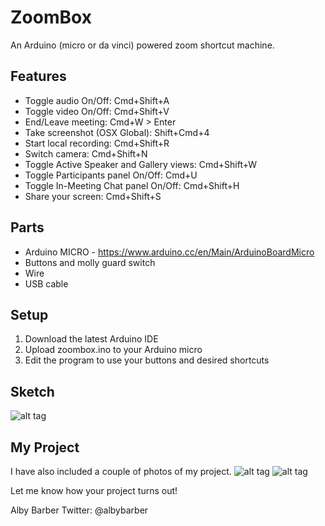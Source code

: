 # ZoomBox
An Arduino (micro or da vinci) powered zoom shortcut machine.

Features
----------
* Toggle audio On/Off: Cmd+Shift+A
* Toggle video On/Off: Cmd+Shift+V
* End/Leave meeting: Cmd+W > Enter
* Take screenshot (OSX Global): Shift+Cmd+4
* Start local recording: Cmd+Shift+R
* Switch camera: Cmd+Shift+N
* Toggle Active Speaker and Gallery views: Cmd+Shift+W
* Toggle Participants panel On/Off: Cmd+U
* Toggle In-Meeting Chat panel On/Off: Cmd+Shift+H
* Share your screen: Cmd+Shift+S

Parts
----------
* Arduino MICRO - https://www.arduino.cc/en/Main/ArduinoBoardMicro
* Buttons and molly guard switch
* Wire
* USB cable

Setup
----------

1. Download the latest Arduino IDE
2. Upload zoombox.ino to your Arduino micro
3. Edit the program to use your buttons and desired shortcuts


Sketch
----------
![alt tag](https://raw.github.com/albybarber/zoombox/master/zoombox_bb.png)

My Project
----------
I have also included a couple of photos of my project.
![alt tag](https://raw.github.com/albybarber/zoombox/master/albybarberproject1.jpg)
![alt tag](https://raw.github.com/albybarber/zoombox/master/albybarberproject2.jpg)

Let me know how your project turns out!

Alby Barber
Twitter: @albybarber
